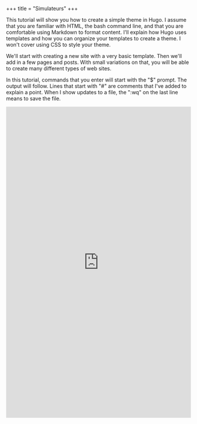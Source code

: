 +++
title = "Simulateurs"
+++

This tutorial will show you how to create a simple theme in Hugo. I assume that you are familiar with HTML, the bash command line, and that you are comfortable using Markdown to format content. I'll explain how Hugo uses templates and how you can organize your templates to create a theme. I won't cover using CSS to style your theme.

We'll start with creating a new site with a very basic template. Then we'll add in a few pages and posts. With small variations on that, you will be able to create many different types of web sites.

In this tutorial, commands that you enter will start with the "$" prompt. The output will follow. Lines that start with "#" are comments that I've added to explain a point. When I show updates to a file, the ":wq" on the last line means to save the file.


 <div id="example1-container" markdown = "1">
<iframe id="example1" src="https://andreamrau.shinyapps.io/OpticRegen_app/" style="border: none; width: 100%; height: 850px" frameborder="0" markdown = "1"></iframe>
</div>
